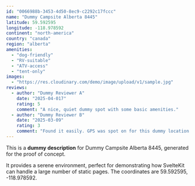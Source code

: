 ```yaml
---
id: "0066988b-3453-4d50-8ec9-c2292c17fccc"
name: "Dummy Campsite Alberta 8445"
latitude: 59.592595
longitude: -118.978592
continent: "north-america"
country: "canada"
region: "alberta"
amenities:
  - "dog-friendly"
  - "RV-suitable"
  - "ATV-access"
  - "tent-only"
images:
  - "https://res.cloudinary.com/demo/image/upload/v1/sample.jpg"
reviews:
  - author: "Dummy Reviewer A"
    date: "2025-04-017"
    rating: 5
    comment: "A nice, quiet dummy spot with some basic amenities."
  - author: "Dummy Reviewer B"
    date: "2025-03-09"
    rating: 3
    comment: "Found it easily. GPS was spot on for this dummy location."
---
```


This is a **dummy description** for Dummy Campsite Alberta 8445, generated for the proof of concept.

It provides a serene environment, perfect for demonstrating how SvelteKit can handle a large number of static pages. The coordinates are 59.592595, -118.978592.
